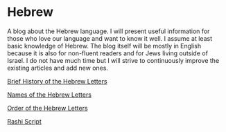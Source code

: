 # Hebrew

A blog about the Hebrew language. I will present useful information for those who love our language and want to know it well. I assume at least basic knowledge of Hebrew. The blog itself will be mostly in English because it is also for non-fluent readers and for Jews living outside of Israel. I do not have much time but I will strive to continuously improve the existing articles and add new ones.

[Brief History of the Hebrew Letters](brief-history-of-the-hebrew-letters.md)

[Names of the Hebrew Letters](names-of-the-hebrew-letters.md)

[Order of the Hebrew Letters](order-of-the-hebrew-letters.md)

[Rashi Script](rashi-script.md)

